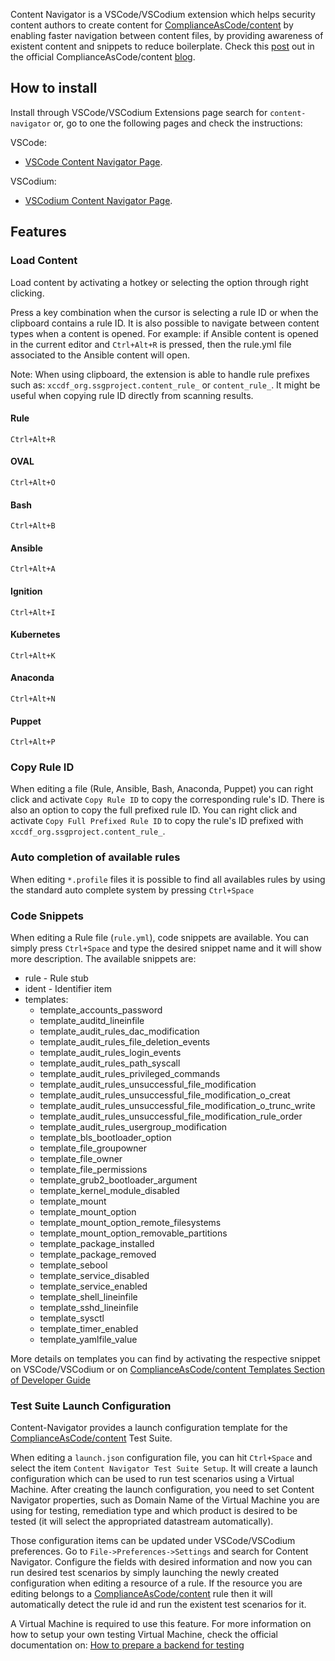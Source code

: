 Content Navigator is a VSCode/VSCodium extension which helps security content authors to create content for [ComplianceAsCode/content](https://github.com/ComplianceAsCode/content/) by enabling faster navigation between content files, by providing awareness of existent content and snippets to reduce boilerplate. Check this [post](https://complianceascode.github.io/template/2019/12/19/content-navigator-a-vscode-extension.html) out in the official ComplianceAsCode/content [blog](https://complianceascode.github.io/).

## How to install

Install through VSCode/VSCodium Extensions page search for `content-navigator` or, go to one the following pages and check the instructions:

VSCode:
  - [VSCode Content Navigator Page](https://marketplace.visualstudio.com/items?itemName=ggbecker.content-navigator).

VSCodium:
  - [VSCodium Content Navigator Page](https://open-vsx.org/extension/ggbecker/content-navigator).

## Features

### Load Content

Load content by activating a hotkey or selecting the option through right clicking.

Press a key combination when the cursor is selecting a rule ID or when the clipboard contains a rule ID. It is also possible to navigate between content types when a content is opened. For example: if Ansible content is opened in the current editor and `Ctrl+Alt+R` is pressed, then the rule.yml file associated to the Ansible content will open.

Note: When using clipboard, the extension is able to handle rule prefixes such as: `xccdf_org.ssgproject.content_rule_` or `content_rule_`. It might be useful when copying rule ID directly from scanning results.

#### Rule

`Ctrl+Alt+R`

#### OVAL

`Ctrl+Alt+O`

#### Bash

`Ctrl+Alt+B`

#### Ansible

`Ctrl+Alt+A`

#### Ignition

`Ctrl+Alt+I`

#### Kubernetes

`Ctrl+Alt+K`

#### Anaconda

`Ctrl+Alt+N`

#### Puppet

`Ctrl+Alt+P`

### Copy Rule ID

When editing a file (Rule, Ansible, Bash, Anaconda, Puppet) you can right click and activate `Copy Rule ID` to copy the corresponding rule's ID. There is also an option to copy the full prefixed rule ID. You can right click and activate `Copy Full Prefixed Rule ID` to copy the rule's ID prefixed with `xccdf_org.ssgproject.content_rule_`.

### Auto completion of available rules

When editing `*.profile` files it is possible to find all availables rules by using the standard auto complete system by pressing `Ctrl+Space`

### Code Snippets

When editing a Rule file (`rule.yml`), code snippets are available. You can simply press `Ctrl+Space` and type the desired snippet name and it will show more description. The available snippets are:

- rule - Rule stub
- ident - Identifier item
- templates:
  - template_accounts_password
  - template_auditd_lineinfile
  - template_audit_rules_dac_modification
  - template_audit_rules_file_deletion_events
  - template_audit_rules_login_events
  - template_audit_rules_path_syscall
  - template_audit_rules_privileged_commands
  - template_audit_rules_unsuccessful_file_modification
  - template_audit_rules_unsuccessful_file_modification_o_creat
  - template_audit_rules_unsuccessful_file_modification_o_trunc_write
  - template_audit_rules_unsuccessful_file_modification_rule_order
  - template_audit_rules_usergroup_modification
  - template_bls_bootloader_option
  - template_file_groupowner
  - template_file_owner
  - template_file_permissions
  - template_grub2_bootloader_argument
  - template_kernel_module_disabled
  - template_mount
  - template_mount_option
  - template_mount_option_remote_filesystems
  - template_mount_option_removable_partitions
  - template_package_installed
  - template_package_removed
  - template_sebool
  - template_service_disabled
  - template_service_enabled
  - template_shell_lineinfile
  - template_sshd_lineinfile
  - template_sysctl
  - template_timer_enabled
  - template_yamlfile_value

More details on templates you can find by activating the respective snippet on VSCode/VSCodium or on [ComplianceAsCode/content Templates Section of Developer Guide](https://github.com/ComplianceAsCode/content/blob/master/docs/manual/developer_guide.adoc#732-list-of-available-templates)

### Test Suite Launch Configuration

Content-Navigator provides a launch configuration template for the [ComplianceAsCode/content](https://github.com/ComplianceAsCode/content/) Test Suite.

When editing a `launch.json` configuration file, you can hit `Ctrl+Space` and select the item `Content Navigator Test Suite Setup`. It will create a launch configuration which can be used to run test scenarios using a Virtual Machine. After creating the launch configuration, you need to set Content Navigator properties, such as Domain Name of the Virtual Machine you are using for testing, remediation type and which product is desired to be tested (it will select the appropriated datastream automatically).

Those configuration items can be updated under VSCode/VSCodium preferences. Go to `File->Preferences->Settings` and search for Content Navigator. Configure the fields with desired information and now you can run desired test scenarios by simply launching the newly created configuration when editing a resource of a rule. If the resource you are editing belongs to a [ComplianceAsCode/content](https://github.com/ComplianceAsCode/content/) rule then it will automatically detect the rule id and run the existent test scenarios for it.

A Virtual Machine is required to use this feature. For more information on how to setup your own testing Virtual Machine, check the official documentation on: [How to prepare a backend for testing](https://github.com/ComplianceAsCode/content/tree/master/tests#how-to-prepare-a-backend-for-testing)
